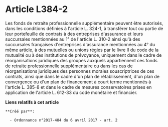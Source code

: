 # Article L384-2

Les fonds de retraite professionnelle supplémentaire peuvent être autorisés, dans les conditions définies à l'article L.
324-1, à transférer tout ou partie de leur portefeuille de contrats à des entreprises d'assurance et leurs succursales
mentionnées au 1° de l'article L. 310-2 ainsi qu'à des succursales françaises d'entreprises d'assurance mentionnées au 4° du
même article, à des mutuelles ou unions régies par le livre II du code de la mutualité ou à des institutions de prévoyance,
uniquement dans le cadre de réorganisations juridiques des groupes auxquels appartiennent ces fonds de retraite
professionnelle supplémentaire ou dans les cas de réorganisations juridiques des personnes morales souscriptrices de ces
contrats, ainsi que dans le cadre d'un plan de rétablissement, d'un plan de convergence ou d'un plan de financement à court
terme mentionnés à l'article L. 385-8 et dans le cadre de mesures conservatoires prises en application de l'article L. 612-33
du code monétaire et financier.

**Liens relatifs à cet article**

	**Créé par**:

	  - Ordonnance n°2017-484 du 6 avril 2017 - art. 2
